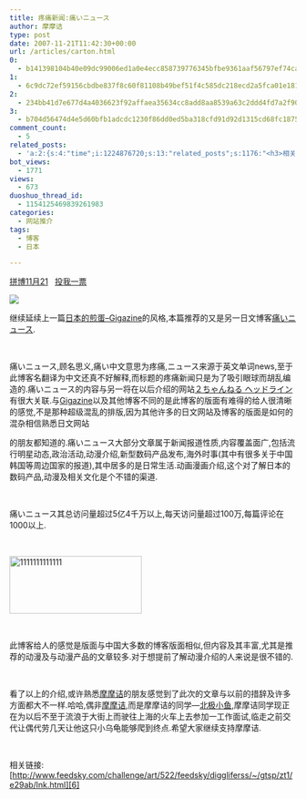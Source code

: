 ```yaml
---
title: 疼痛新闻:痛いニュース
author: 摩摩诘
type: post
date: 2007-11-21T11:42:30+00:00
url: /articles/carton.html
0:
  - b141398104b40e09dc99006ed1a0e4ecc858739776345bfbe9361aaf56797ef74ca7dd794fb27c7728ee41875ce51fee
1:
  - 6c9dc72ef59156cbdbe837f8c60f81108b49bef51f4c585dc218ecd2a5fca01e181086dd1ab6f661e40b0694322c65ea
2:
  - 234bb41d7e677d4a4036623f92affaea35634cc8add8aa8539a63c2ddd4fd7a2f90a7d3e542df4afcaf99b560ed8eefd
3:
  - b704d56474d4e5d60bfb1adcdc1230f86dd0ed5ba318cfd91d92d1315cd68fc18757a503d3eea4dde13e0a56ef2c4824
comment_count:
  - 5
related_posts:
  - 'a:2:{s:4:"time";i:1224876720;s:13:"related_posts";s:1176:"<h3>相关日志</h3><ul class="related_post"><li><a href="http://www.digglife.cn/articles/blogbrilliant-dream.html" title="据传世界第一博客">据传世界第一博客</a></li><li><a href="http://www.digglife.cn/articles/japans-gigazine.html" title="日本的煎蛋&#8211;Gigazine">日本的煎蛋&#8211;Gigazine</a></li><li><a href="http://www.digglife.cn/articles/say-hello.html" title="回来打个招呼">回来打个招呼</a></li><li><a href="http://www.digglife.cn/articles/my-blog-sever-provider.html" title="谈谈DiggLife所在的服务器">谈谈DiggLife所在的服务器</a></li><li><a href="http://www.digglife.cn/articles/funny-coincidence-japan.html" title="照片中有趣的巧合之日本篇">照片中有趣的巧合之日本篇</a></li><li><a href="http://www.digglife.cn/articles/can-not-modify-category-slug.html" title="Wordpress无法编辑分类缩略名(Slug)的解决">Wordpress无法编辑分类缩略名(Slug)的解决</a></li><li><a href="http://www.digglife.cn/articles/alternative-for-windows-live-writer-juziyue.html" title="菊子曰博客离线编辑器Alpha 3 SP1评测">菊子曰博客离线编辑器Alpha 3 SP1评测</a></li></ul>";}'
bot_views:
  - 1771
views:
  - 673
duoshuo_thread_id:
  - 1154125469839261983
categories:
  - 网站推介
tags:
  - 博客
  - 日本

---
```

<a href="http://www.feedsky.com/challenge/user.html?u=49ecb67b" target="_blank">拼博11月21</a>&#160;&#160; <a title="投我一票" href="http://www.feedsky.com/challenge/user.html?u=49ecb67b" target="_blank">投我一票</a>

 ![][1]

继续延续上一篇[日本的煎蛋&#8211;Gigazine][2]的风格,本篇推荐的又是另一日文博客<a href="http://blog.livedoor.jp/dqnplus/" target="_blank">痛いニュース</a>.

&#160;

痛いニュース,顾名思义,痛い中文意思为疼痛,ニュース来源于英文单词news,至于此博客名翻译为中文还真不好解释,而标题的疼痛新闻只是为了吸引眼球而胡乱编造的.痛いニュース的内容与另一将在以后介绍的网站[２ちゃんねる ヘッドライン][3] 有很大关联.与[Gigazine][4]以及其他博客不同的是此博客的版面有难得的给人很清晰的感觉,不是那种超级混乱的排版,因为其他许多的日文网站及博客的版面是如何的混杂相信熟悉日文网站

<!--more-->

的朋友都知道的.痛いニュース大部分文章属于新闻报道性质,内容覆盖面广,包括流行明星动态,政治活动,动漫介绍,新型数码产品发布,海外时事(其中有很多关于中国韩国等周边国家的报道),其中居多的是日常生活.动画漫画介绍,这个对了解日本的数码产品,动漫及相关文化是个不错的渠道.

&#160;

痛いニュース其总访问量超过5亿4千万以上,每天访问量超过100万,每篇评论在1000以上.

&#160;

<a href="https://www.digglife.net/wp-content/uploads/3/379/2007/11/1111111111111.jpg" target="_blank"><img height="101" alt="1111111111111" src="http://digglife.qiniudn.com/wp-content/uploads/3/379/2007/11/1111111111111-thumb.jpg" width="232" border="0" /></a> 

&#160;

此博客给人的感觉是版面与中国大多数的博客版面相似,但内容及其丰富,尤其是推荐的动漫及与动漫产品的文章较多.对于想提前了解动漫介绍的人来说是很不错的.

&#160;

看了以上的介绍,或许熟悉[摩摩诘][5]的朋友感觉到了此次的文章与以前的措辞及许多方面都大不一样.哈哈,偶非[摩摩诘][5],而是摩摩诘的同学&#8212;<a href="http://nihonmessage.yo2.cn/" target="_blank">北极小鱼</a>,摩摩诘同学现正在为以后不至于流浪于大街上而驶往上海的火车上去参加一工作面试,临走之前交代让偶代劳几天让他这只小乌龟能够爬到终点.希望大家继续支持摩摩诘.

&#160;

相关链接:[http://www.feedsky.com/challenge/art/522/feedsky/diggliferss/~/gtsp/zt1/e29ab/lnk.html][6]

 [1]: http://digglife.qiniudn.com/qiniu/2205/image/8e33a236d5c794ae4528a112371e848d.jpg
 [2]: https://www.digglife.net/articles/japans-gigazine.html
 [3]: http://headline.2ch.net/bbynews/
 [4]: http://gigazine.net/
 [5]: https://www.digglife.net/
 [6]: http://www.feedsky.com/challenge/art/522/feedsky/diggliferss/~/gtsp/zt1/e29ab/lnk.html "http://www.feedsky.com/challenge/art/522/feedsky/diggliferss/~/gtsp/zt1/e29ab/lnk.html"